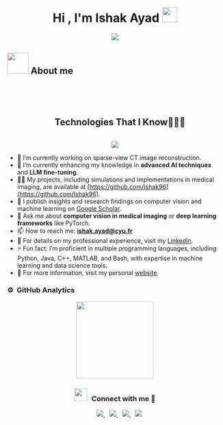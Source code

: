 <h1 align="center">Hi , I'm Ishak Ayad <img src="https://media.giphy.com/media/hvRJCLFzcasrR4ia7z/giphy.gif" width="35"></h1>
<p align="center">
  <a href="https://github.com/DenverCoder1/readme-typing-svg">
    <img src="https://readme-typing-svg.herokuapp.com?font=Time+New+Roman&color=%23C8BE25&size=25&center=true&vCenter=true&width=600&height=100&lines=Research+Scientist;Machine+Learning+for+Health;Competitive+Programmer;MICCAI+Best+Young+Scientist;Expert+in+Medical+Image+Reconstruction;Always+learning+new+things">
  </a>
</p>

## <picture><img src = "https://github.com/7oSkaaa/7oSkaaa/blob/main/Images/about_me.gif?raw=true" width = 50px></picture> About me

<br><br>

<div id="user-content-toc">
  <ul align="center">
    <summary><h2 style="display: inline-block">Technologies That I Know👨🏻‍💻</h2></summary>
  </ul>
</div>

<!--tech stack icons-->
<p align="center">
  <a href="https://skillicons.dev">
    <img src="https://skillicons.dev/icons?i=pytorch,tensorflow,python,cpp,c,java,bash,matlab,git,github,linux,aws,vscode" />
  </a>
</p>

- 🔭 I’m currently working on sparse-view CT image reconstruction.
- 🌱 I’m currently enhancing my knowledge in **advanced AI techniques** and **LLM fine-tuning**.
- 👨‍💻 My projects, including simulations and implementations in medical imaging, are available at [https://github.com/Ishak96](https://github.com/Ishak96).
- 📝 I publish insights and research findings on computer vision and machine learning on [Google Scholar](https://scholar.google.fr/citations?hl=fr&user=IBUjNFYAAAAJ&hl).
- 💬 Ask me about **computer vision in medical imaging** or **deep learning frameworks** like PyTorch.
- 📫 How to reach me: **ishak.ayad@cyu.fr**
- 📄 For details on my professional experience, visit my [LinkedIn](https://www.linkedin.com/in/ishak-ayad/).
- ⚡ Fun fact: I’m proficient in multiple programming languages, including Python, Java, C++, MATLAB, and Bash, with expertise in machine learning and data science tools.
- 🚀 For more information, visit my personal [website](https://ishak96.github.io/).

### ⚙️ &nbsp;GitHub Analytics

<p align="center">
  <a href="https://github.com/ishak96">
    <img height="180em" src="https://github-readme-stats-eight-theta.vercel.app/api?username=Ishak96&show_icons=true&theme=algolia&include_all_commits=true&count_private=true"/>
  </a>
</p>

<h3 align="center" > <img src="https://media.giphy.com/media/iY8CRBdQXODJSCERIr/giphy.gif" width="30" height="30" style="margin-right: 10px;">Connect with me 🤝 </h3>
<p align="center">
 <div align="center"  class="icons-social" style="margin-left: 10px;">
   <a style="margin-left: 10px;"  target="_blank" href="https://www.linkedin.com/in/ishak-ayad">
     <img src="https://img.icons8.com/doodle/40/000000/linkedin--v2.png">
   </a>
   <a style="margin-left: 10px;" target="_blank" href="https://github.com/ishak96">
     <img src="https://img.icons8.com/doodle/40/000000/github--v1.png">
   </a>
   <a style="margin-left: 10px;" target="_blank" href="https://instagram.com/ishak.ayad21">
     <img src="https://img.icons8.com/doodle/40/000000/instagram-new--v2.png">
   </a>
   <a style="margin-left: 10px;" target="_blank" href="https://twitter.com/Ishak211296">
     <img src="https://img.icons8.com/doodle/1x/twitter-squared--v2.png" >
   </a>
  </div>
</p>
